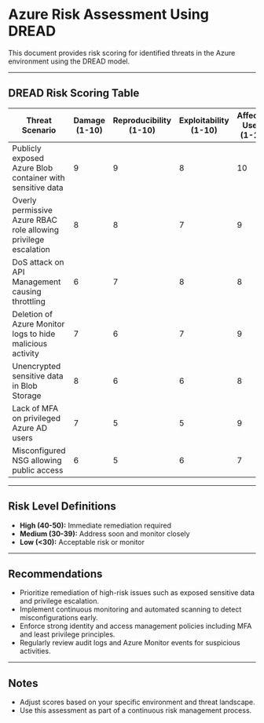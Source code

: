 # Azure Risk Assessment Using DREAD

This document provides risk scoring for identified threats in the Azure environment using the DREAD model.

---

## DREAD Risk Scoring Table

| Threat Scenario                                     | Damage (1-10) | Reproducibility (1-10) | Exploitability (1-10) | Affected Users (1-10) | Discoverability (1-10) | Total Score | Risk Level  |
|----------------------------------------------------|---------------|------------------------|----------------------|----------------------|------------------------|-------------|-------------|
| Publicly exposed Azure Blob container with sensitive data | 9             | 9                      | 8                    | 10                   | 7                      | 43          | High        |
| Overly permissive Azure RBAC role allowing privilege escalation | 8             | 8                      | 7                    | 9                    | 6                      | 38          | High        |
| DoS attack on API Management causing throttling    | 6             | 7                      | 8                    | 8                    | 6                      | 35          | Medium      |
| Deletion of Azure Monitor logs to hide malicious activity | 7             | 6                      | 7                    | 9                    | 5                      | 34          | Medium      |
| Unencrypted sensitive data in Blob Storage         | 8             | 6                      | 6                    | 8                    | 5                      | 33          | Medium      |
| Lack of MFA on privileged Azure AD users           | 7             | 5                      | 5                    | 9                    | 6                      | 32          | Medium      |
| Misconfigured NSG allowing public access           | 6             | 5                      | 6                    | 7                    | 5                      | 29          | Low         |

---

## Risk Level Definitions

- **High (40-50):** Immediate remediation required  
- **Medium (30-39):** Address soon and monitor closely  
- **Low (<30):** Acceptable risk or monitor  

---

## Recommendations

- Prioritize remediation of high-risk issues such as exposed sensitive data and privilege escalation.  
- Implement continuous monitoring and automated scanning to detect misconfigurations early.  
- Enforce strong identity and access management policies including MFA and least privilege principles.  
- Regularly review audit logs and Azure Monitor events for suspicious activities.  

---

## Notes

- Adjust scores based on your specific environment and threat landscape.  
- Use this assessment as part of a continuous risk management process.

